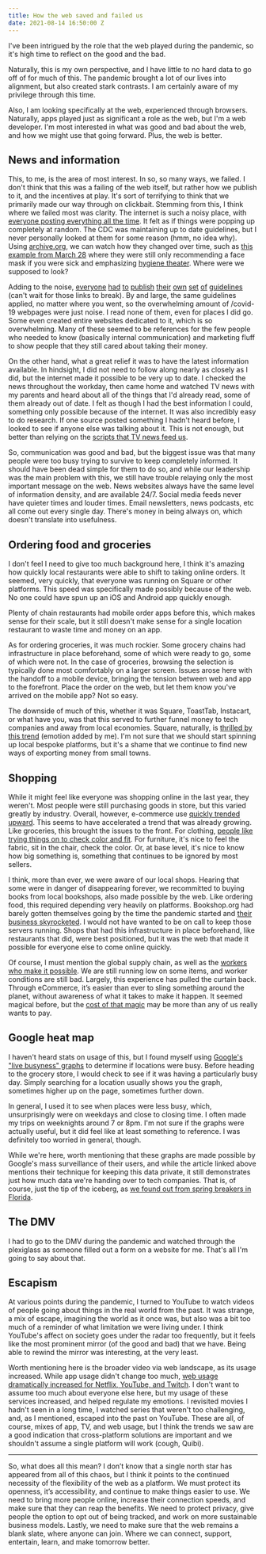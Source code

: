 ```yaml
---
title: How the web saved and failed us
date: 2021-08-14 16:50:00 Z
---
```


I've been intrigued by the role that the web played during the pandemic, so it's high time to reflect on the good and the bad.

Naturally, this is my own perspective, and I have little to no hard data to go off of for much of this. The pandemic brought a lot of our lives into alignment, but also created stark contrasts. I am certainly aware of my privilege through this time.

Also, I am looking specifically at the web, experienced through browsers. Naturally, apps played just as significant a role as the web, but I'm a web developer. I'm most interested in what was good and bad about the web, and how we might use that going forward. Plus, the web is better.

## News and information

This, to me, is the area of most interest. In so, so many ways, we failed. I don't think that this was a failing of the web itself, but rather how we publish to it, and the incentives at play. It's sort of terrifying to think that we primarily made our way through on clickbait. Stemming from this, I think where we failed most was clarity. The internet is such a noisy place, with [everyone posting everything all the time](https://www.youtube.com/watch?v=k1BneeJTDcU). It felt as if things were popping up completely at random. The CDC was maintaining up to date guidelines, but I never personally looked at them for some reason (hmm, no idea why). Using [archive.org](http://archive.org/), we can watch how they changed over time, such as [this example from March 28](https://web.archive.org/web/20200328172009/https://www.cdc.gov/coronavirus/2019-ncov/prevent-getting-sick/prevention.html) where they were still only recommending a face mask if you were sick and emphasizing [hygiene theater](https://www.theatlantic.com/ideas/archive/2020/07/scourge-hygiene-theater/614599/). Where were we supposed to look?

Adding to the noise, [everyone](https://www.harvard.edu/coronavirus/) [had](https://coronavirus.illinois.gov/) [to](https://www.chipotle.com/covid19) [publish](https://www.meijer.com/covid19response.html) [their](https://corporate.walmart.com/here-for-you) [own](https://www.southwest.com/coronavirus/) [set](https://www.barnesandnoble.com/h/customer-update-on-covid-19) [of](https://www1.nyc.gov/site/coronavirus/index.page) [guidelines](https://stories.starbucks.com/press/2020/what-customers-need-to-know-about-starbucks-response-to-covid-19/) (can't wait for those links to break). By and large, the same guidelines applied, no matter where you went, so the overwhelming amount of /covid-19 webpages were just noise. I read none of them, even for places I did go. Some even created entire websites dedicated to it, which is so overwhelming. Many of these seemed to be references for the few people who needed to know (basically internal communication) and marketing fluff to show people that they still cared about taking their money.

On the other hand, what a great relief it was to have the latest information available. In hindsight, I did not need to follow along nearly as closely as I did, but the internet made it possible to be very up to date. I checked the news throughout the workday, then came home and watched TV news with my parents and heard about all of the things that I'd already read, some of them already out of date. I felt as though I had the best information I could, something only possible because of the internet. It was also incredibly easy to do research. If one source posted something I hadn't heard before, I looked to see if anyone else was talking about it. This is not enough, but better than relying on the [scripts that TV news feed us](https://www.npr.org/sections/thetwo-way/2018/04/02/598794433/video-reveals-power-of-sinclair-as-local-news-anchors-recite-script-in-unison).

So, communication was good and bad, but the biggest issue was that many people were too busy trying to survive to keep completely informed. It should have been dead simple for them to do so, and while our leadership was the main problem with this, we still have trouble relaying only the most important message on the web. News websites always have the same level of information density, and are available 24/7. Social media feeds never have quieter times and louder times. Email newsletters, news podcasts, etc all come out every single day. There's money in being always on, which doesn't translate into usefulness.

## Ordering food and groceries

I don't feel I need to give too much background here, I think it's amazing how quickly local restaurants were able to shift to taking online orders. It seemed, very quickly, that everyone was running on Square or other platforms. This speed was specifically made possibly because of the web. No one could have spun up an iOS and Android app quickly enough.

Plenty of chain restaurants had mobile order apps before this, which makes sense for their scale, but it still doesn't make sense for a single location restaurant to waste time and money on an app.

As for ordering groceries, it was much rockier. Some grocery chains had infrastructure in place beforehand, some of which were ready to go, some of which were not. In the case of groceries, browsing the selection is typically done most comfortably on a larger screen. Issues arose here with the handoff to a mobile device, bringing the tension between web and app to the forefront. Place the order on the web, but let them know you've arrived on the mobile app? Not so easy.

The downside of much of this, whether it was Square, ToastTab, Instacart, or what have you, was that this served to further funnel money to tech companies and away from local economies. Square, naturally, is [thrilled by this trend](https://squareup.com/us/en/press/making-change-4) (emotion added by me). I'm not sure that we should start spinning up local bespoke platforms, but it's a shame that we continue to find new ways of exporting money from small towns.

## Shopping

While it might feel like everyone was shopping online in the last year, they weren't. Most people were still purchasing goods in store, but this varied greatly by industry. Overall, however, e-commerce use [quickly trended upward](https://www2.census.gov/retail/releases/historical/ecomm/21q1.pdf). This seems to have accelerated a trend that was already growing. Like groceries, this brought the issues to the front. For clothing, [people like trying things on to check color and fit](https://medium.com/@themakers/fashion-e-commerce-s-fitting-problem-e4f3a138484d). For furniture, it's nice to feel the fabric, sit in the chair, check the color. Or, at base level, it's nice to know how big something is, something that continues to be ignored by most sellers.

I think, more than ever, we were aware of our local shops. Hearing that some were in danger of disappearing forever, we recommitted to buying books from local bookshops, also made possible by the web. Like ordering food, this required depending very heavily on platforms. Bookshop.org had barely gotten themselves going by the time the pandemic started and [their business skyrocketed](https://www.fastcompany.com/90610596/how-bookshop-helped-independent-bookstores-make-it-through-the-pandemic). I would not have wanted to be on call to keep those servers running. Shops that had this infrastructure in place beforehand, like restaurants that did, were best positioned, but it was the web that made it possible for everyone else to come online quickly.

Of course, I must mention the global supply chain, as well as the [workers who make it possible](https://www.theguardian.com/technology/2020/nov/18/how-amazon-became-a-pandemic-giant-and-why-that-could-be-a-threat-to-us-all). We are still running low on some items, and worker conditions are still bad. Largely, this experience has pulled the curtain back. Through eCommerce, it’s easier than ever to sling something around the planet, without awareness of what it takes to make it happen. It seemed magical before, but the [cost of that magic](https://www.cnn.com/2021/06/03/tech/amazon-dsp-delivery/index.html) may be more than any of us really wants to pay.

## Google heat map

I haven't heard stats on usage of this, but I found myself using [Google's "live busyness" graphs](https://blog.google/products/maps/maps101-popular-times-and-live-busyness-information/) to determine if locations were busy. Before heading to the grocery store, I would check to see if it was having a particularly busy day. Simply searching for a location usually shows you the graph, sometimes higher up on the page, sometimes further down.

In general, I used it to see when places were less busy, which, unsurprisingly were on weekdays and close to closing time. I often made my trips on weeknights around 7 or 8pm. I'm not sure if the graphs were actually useful, but it did feel like at least something to reference. I was definitely too worried in general, though.

While we're here, worth mentioning that these graphs are made possible by Google's mass surveillance of their users, and while the article linked above mentions their technique for keeping this data private, it still demonstrates just how much data we're handing over to tech companies. That is, of course, just the tip of the iceberg, as [we found out from spring breakers in Florida](https://twitter.com/TectonixGEO/status/1242628347034767361).

## The DMV

I had to go to the DMV during the pandemic and watched through the plexiglass as someone filled out a form on a website for me. That's all I'm going to say about that.

## Escapism

At various points during the pandemic, I turned to YouTube to watch videos of people going about things in the real world from the past. It was strange, a mix of escape, imagining the world as it once was, but also was a bit too much of a reminder of what limitation we were living under. I think YouTube's affect on society goes under the radar too frequently, but it feels like the most prominent mirror (of the good and bad) that we have. Being able to rewind the mirror was interesting, at the very least.

Worth mentioning here is the broader video via web landscape, as its usage increased. While app usage didn't change too much, [web usage dramatically increased for Netflix, YouTube, and Twitch](https://www.nytimes.com/interactive/2020/04/07/technology/coronavirus-internet-use.html). I don't want to assume too much about everyone else here, but my usage of these services increased, and helped regulate my emotions. I revisited movies I hadn't seen in a long time, I watched series that weren't too challenging, and, as I mentioned, escaped into the past on YouTube. These are all, of course, mixes of app, TV, and web usage, but I think the trends we saw are a good indication that cross-platform solutions are important and we shouldn't assume a single platform will work (cough, Quibi).

----

So, what does all this mean? I don’t know that a single north star has appeared from all of this chaos, but I think it points to the continued necessity of the flexibility of the web as a platform. We must protect its openness, it’s accessibility, and continue to make things easier to use. We need to bring more people online, increase their connection speeds, and make sure that they can reap the benefits. We need to protect privacy, give people the option to opt out of being tracked, and work on more sustainable business models. Lastly, we need to make sure that the web remains a blank slate, where anyone can join. Where we can connect, support, entertain, learn, and make tomorrow better.